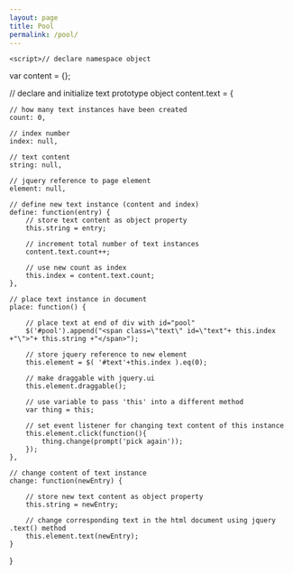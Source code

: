 ```yaml
---
layout: page
title: Pool
permalink: /pool/
---
```

<div id="content">

    <script>// declare namespace object
var content = {};

// declare and initialize text prototype object
content.text = {

	// how many text instances have been created
    count: 0,

	// index number
    index: null,

	// text content
    string: null,

    // jquery reference to page element
    element: null,

    // define new text instance (content and index)
    define: function(entry) {
    	// store text content as object property
    	this.string = entry;

    	// increment total number of text instances
		content.text.count++;

		// use new count as index
		this.index = content.text.count;
    },

    // place text instance in document
    place: function() {

    	// place text at end of div with id="pool"
        $('#pool').append("<span class=\"text\" id=\"text"+ this.index +"\">"+ this.string +"</span>");

        // store jquery reference to new element
        this.element = $( '#text'+this.index ).eq(0);

        // make draggable with jquery.ui
        this.element.draggable();

        // use variable to pass 'this' into a different method
        var thing = this;

        // set event listener for changing text content of this instance
        this.element.click(function(){
        	thing.change(prompt('pick again'));
        });
    },

    // change content of text instance
    change: function(newEntry) {

    	// store new text content as object property
    	this.string = newEntry;

    	// change corresponding text in the html document using jquery .text() method
        this.element.text(newEntry);
    }
}

</script>

  </div>
